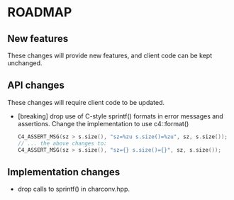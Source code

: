 # ROADMAP

## New features

These changes will provide new features, and client code can be kept
unchanged.


## API changes

These changes will require client code to be updated.

* [breaking] drop use of C-style sprintf() formats in error messages and
  assertions. Change the implementation to use c4::format()
  ```c++
  C4_ASSERT_MSG(sz > s.size(), "sz=%zu s.size()=%zu", sz, s.size());
  // ... the above changes to:
  C4_ASSERT_MSG(sz > s.size(), "sz={} s.size()={}", sz, s.size());
  ```

## Implementation changes

* drop calls to sprintf() in charconv.hpp.

